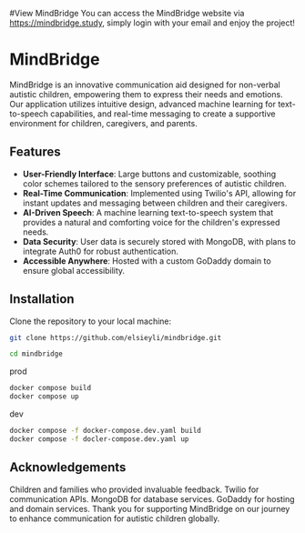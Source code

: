#View MindBridge
You can access the MindBridge website via https://mindbridge.study, simply login with your email and enjoy the project!

# MindBridge

MindBridge is an innovative communication aid designed for non-verbal autistic children, empowering them to express their needs and emotions. Our application utilizes intuitive design, advanced machine learning for text-to-speech capabilities, and real-time messaging to create a supportive environment for children, caregivers, and parents.

## Features

- **User-Friendly Interface**: Large buttons and customizable, soothing color schemes tailored to the sensory preferences of autistic children.
- **Real-Time Communication**: Implemented using Twilio's API, allowing for instant updates and messaging between children and their caregivers.
- **AI-Driven Speech**: A machine learning text-to-speech system that provides a natural and comforting voice for the children's expressed needs.
- **Data Security**: User data is securely stored with MongoDB, with plans to integrate Auth0 for robust authentication.
- **Accessible Anywhere**: Hosted with a custom GoDaddy domain to ensure global accessibility.

## Installation
Clone the repository to your local machine:

```bash
git clone https://github.com/elsieyli/mindbridge.git

cd mindbridge
```


prod
```bash
docker compose build
docker compose up
```

dev

```bash
docker compose -f docker-compose.dev.yaml build
docker compose -f docler-compose.dev.yaml up
```

## Acknowledgements
Children and families who provided invaluable feedback.
Twilio for communication APIs.
MongoDB for database services.
GoDaddy for hosting and domain services.
Thank you for supporting MindBridge on our journey to enhance communication for autistic children globally.



